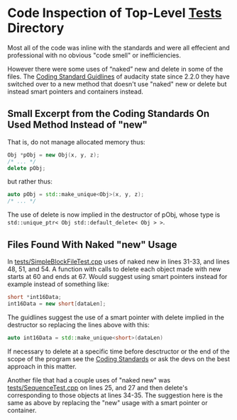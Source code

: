 # Code Inspection of Top-Level [Tests](https://github.com/audacity/audacity/tree/master/tests) Directory

Most all of the code was inline with the standards and were all effecient and professional with no obvious "code smell" or inefficiencies.

However there were some uses of “naked” new and delete in some of the files. The [Coding Standard Guidlines](https://audacity.gitbook.io/dev/getting-started/coding-standards) of audacity state since 2.2.0 they have switched over to a new method that doesn't use  "naked" new or delete but instead smart pointers and containers instead.

## Small Excerpt from the Coding Standards On Used Method Instead of "new"

That is, do not manage allocated memory thus:

```C++
Obj *pObj = new Obj(x, y, z);
/* ... */
delete pObj;
```

but rather thus:

```C++
auto pObj = std::make_unique<Obj>(x, y, z);
/* ... */
```

The use of delete is now implied in the destructor of pObj, whose type is `std::unique_ptr< Obj std::default_delete< Obj > >`.

## Files Found With Naked "new" Usage

In [tests/SimpleBlockFileTest.cpp](https://github.com/audacity/audacity/blob/master/tests/SimpleBlockFileTest.cpp) uses of naked new in lines 31-33, and lines 48, 51, and 54. A function with calls to delete each object made with new starts at 60 and ends at 67. Would suggest using smart pointers instead for example instead of something like:

```C++
short *int16Data;
int16Data = new short[dataLen];
```

The guidlines suggest the use of a smart pointer with delete implied in the destructor so replacing the lines above with this:

```C++
auto int16Data = std::make_unique<short>(dataLen)
```

If necessary to delete at a specific time before desctructor or the end of the scope of the program see the [Coding Standards](https://audacity.gitbook.io/dev/getting-started/coding-standards) or ask the devs on the best approach in this matter.

Another file that had a couple uses of "naked new" was [tests/SequenceTest.cpp](https://github.com/audacity/audacity/blob/master/tests/SequenceTest.cpp) on lines 25, and 27 and then delete's corresponding to those objects at lines 34-35. The suggestion here is the same as above by replacing the "new" usage with a smart pointer or container.
